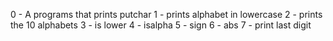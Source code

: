0 - A programs that prints putchar
1 - prints alphabet in lowercase
2 - prints the 10 alphabets
3 - is lower
4 - isalpha
5 - sign
6 - abs
7 - print last digit
